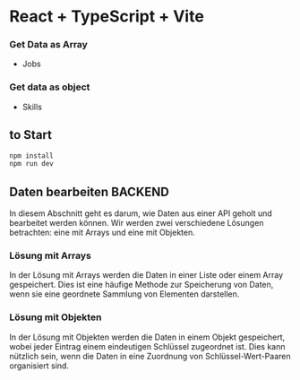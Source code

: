 # React + TypeScript + Vite


### Get Data as Array
- Jobs

### Get data as object

- Skills

## to Start



```bash
npm install
npm run dev
```

## Daten bearbeiten BACKEND

In diesem Abschnitt geht es darum, wie Daten aus einer API geholt und bearbeitet werden können. Wir werden zwei verschiedene Lösungen betrachten: eine mit Arrays und eine mit Objekten.

### Lösung mit Arrays

In der Lösung mit Arrays werden die Daten in einer Liste oder einem Array gespeichert. Dies ist eine häufige Methode zur Speicherung von Daten, wenn sie eine geordnete Sammlung von Elementen darstellen.

### Lösung mit Objekten

In der Lösung mit Objekten werden die Daten in einem Objekt gespeichert, wobei jeder Eintrag einem eindeutigen Schlüssel zugeordnet ist. Dies kann nützlich sein, wenn die Daten in eine Zuordnung von Schlüssel-Wert-Paaren organisiert sind.


